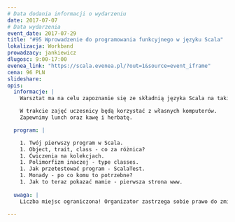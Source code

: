 ```yaml
---
# Data dodania informacji o wydarzeniu
date: 2017-07-07
# Data wydarzenia
event_date: 2017-07-29
title: "#95 Wprowadzenie do programowania funkcyjnego w języku Scala"
lokalizacja: Workband
prowadzacy: jankiewicz
dlugosc: 9:00-17:00
evenea_link: "https://scala.evenea.pl/?out=1&source=event_iframe"
cena: 96 PLN
slideshare:
opis:
  informacje: |
    Warsztat ma na celu zapoznanie się ze składnią języka Scala na takim poziomie, który pozwala dalsze odkrywanie meandrów języka.

    W trakcie zajęć uczesnicy będą korzystać z własnych komputerów.
    Zapewnimy lunch oraz kawę i herbatę.

  program: |

    1. Twój pierwszy program w Scala.
    1. Object, trait, class - co za różnica?
    1. Ćwiczenia na kolekcjach.
    1. Polimorfizm inaczej - type classes.
    1. Jak przetestować program - ScalaTest.
    1. Monady - po co komu to potrzebne?
    1. Jak to teraz pokazać mamie - pierwsza strona www.
  
  uwaga: |
    Liczba miejsc ograniczona! Organizator zastrzega sobie prawo do zmiany lokalizacji wydarzenia oraz jego odwołania w przypadku niezgłoszenia się minimalnej liczby uczestników.

---
```

